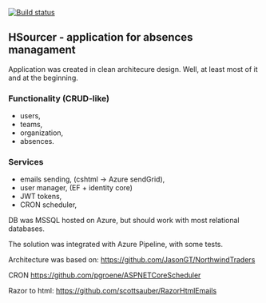 [![Build status](https://dev.azure.com/HsourcerDevops/HSourcer/_apis/build/status/hsourcerapp%20-%20CI)](https://dev.azure.com/HsourcerDevops/HSourcer/_build/latest?definitionId=1)

## HSourcer - application for absences managament

Application was created in clean architecure design. Well, at least most of it and at the beginning.
### Functionality (CRUD-like)
* users,
* teams,
* organization,
* absences.
### Services
* emails sending, (cshtml -> Azure sendGrid),
* user manager, (EF + identity core)
* JWT tokens,
* CRON scheduler,

DB was MSSQL hosted on Azure, but should work with most relational databases.

The solution was integrated with Azure Pipeline, with some tests.

Architecture was based on:
https://github.com/JasonGT/NorthwindTraders

CRON
https://github.com/pgroene/ASPNETCoreScheduler

Razor to html:
https://github.com/scottsauber/RazorHtmlEmails
